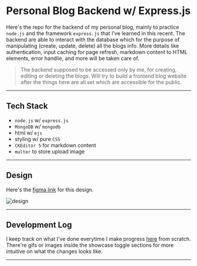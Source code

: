 # Personal Blog Backend w/ Express.js

Here's the repo for the backend of my personal blog, mainly to practice `node.js` and the framework `express.js` that I've learned in this recent. The backend are able to interact with the database which for the purpose of manipulating (create, update, delete) all the blogs info. More details like authentication, input caching for page refresh, markdown content to HTML elements, error handlie, and more will be taken care of. 

> The backend supposed to be accessed only by me, for creating, editing or deleting the blogs. Will try to build a frontend blog website after the things here are all set which are accessible for the public.

---

## Tech Stack
* `node.js` w/ `express.js`
* `MongoDB` w/ `mongodb`
* html w/ `ejs`
* styling w/ pure `CSS`
* `CKEditor 5` for markdown content
* `multer` to store upload image

---

## Design

Here's the [figma link](https://www.figma.com/file/HLHnjd30QOWMBZnXqELzzX/Backend-NodeJS?node-id=0%3A1) for this design.

<img alt="design" src="https://user-images.githubusercontent.com/82365010/189623820-369c7630-bfb3-41aa-a3e3-4118b0191c4d.png">

---

## Development Log

I keep track on what I've done everytime I make progress [here](./devlog.md) from scratch. There're gifs or images inside the showcase toggle sections for more intuitive on what the changes looks like.

---
